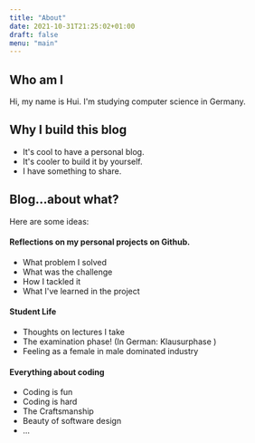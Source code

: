 ```yaml
---
title: "About"
date: 2021-10-31T21:25:02+01:00
draft: false
menu: "main"
---
```

## Who am I

Hi, my name is Hui. I'm studying computer science in Germany.

## Why I build this blog

 - It's cool to have a personal blog.
 - It's cooler to build it by yourself.
 - I have something to share.

## Blog...about what?

 Here are some ideas:

#### Reflections on my personal projects on Github.
  - What problem I solved
  - What was the challenge
  - How I tackled it
  - What I've learned in the project

#### Student Life  
  - Thoughts on lectures I take
  - The examination phase! (In German: Klausurphase )
  - Feeling as a female in male dominated industry

#### Everything about coding
 - Coding is fun
 - Coding is hard
 - The Craftsmanship
 - Beauty of software design
 - ...
